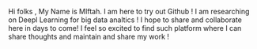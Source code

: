Hi folks , My Name is MIftah. I am here to try out Github ! I am researching on Deepl Learning for big data analtics ! I hope to share and collaborate here in days to come!  I feel so excited to find such platform where I can share thoughts and maintain and share my work ! 
